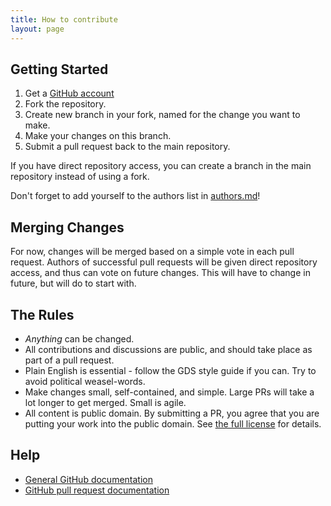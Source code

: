 ```yaml
---
title: How to contribute
layout: page
---
```


## Getting Started

1. Get a [GitHub account](https://github.com/signup/free)
2. Fork the repository.
3. Create new branch in your fork, named for the change you want to make.
4. Make your changes on this branch.
5. Submit a pull request back to the main repository.

If you have direct repository access, you can create a branch in the main repository instead of using a fork.

Don't forget to add yourself to the authors list in [authors.md](authors.md)!

## Merging Changes

For now, changes will be merged based on a simple vote in each pull request. Authors of successful pull requests will be given direct repository access, and thus can vote on future changes. This will have to change in future, but will do to start with.

## The Rules

* *Anything* can be changed.
* All contributions and discussions are public, and should take place as part of a pull request.
* Plain English is essential - follow the GDS style guide if you can. Try to avoid political weasel-words.
* Make changes small, self-contained, and simple. Large PRs will take a lot longer to get merged. Small is agile.
* All content is public domain. By submitting a PR, you agree that you are putting your work into the public domain. See [the full license](/license.html) for details.

## Help

* [General GitHub documentation](http://help.github.com/)
* [GitHub pull request documentation](http://help.github.com/send-pull-requests/)
